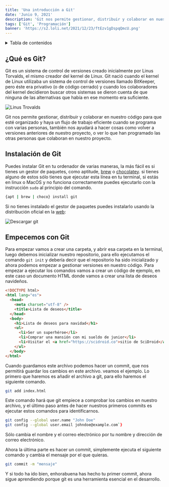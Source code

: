 ```yaml
---
title: 'Una introducción a Git'
date: 'Junio 9, 2021'
description: 'Git nos permite gestionar, distribuir y colaborar en nuestro código para que esté organizado y haya un flujo de trabajo eficiente al programar con varias personas, también nos ayudará a hacer cosas como volver a versiones anteriores de nuestro proyecto.'
tags: ['Git', 'Programación']
banner: 'https://s2.loli.net/2021/12/23/ftEzv1gDspqQmcU.png'
---
```


<details> 
  <summary>Tabla de contenidos</summary>
  
  [[toc]]
</details>

## ¿Qué es Git?

Git es un sistema de control de versiones creado inicialmente por Linus Torvalds, el mismo creador del kernel de Linux. Git nació cuando el kernel de Linux utilizaba un sistema de control de versiones llamado BitKeeper, pero éste era privativo (o de código cerrado) y cuando los colaboradores del kernel decidieron buscar otros sistemas se dieron cuenta de que ninguna de las alternativas que había en ese momento era suficiente.

![Linus Trovalds](https://dev-to-uploads.s3.amazonaws.com/uploads/articles/2kulqu1vmzdkaj6h11ua.jpg)

Git nos permite gestionar, distribuir y colaborar en nuestro código para que esté organizado y haya un flujo de trabajo eficiente cuando se programa con varias personas, también nos ayudará a hacer cosas como volver a versiones anteriores de nuestro proyecto, o ver lo que han programado las otras personas que colaboran en nuestro proyecto.

## Instalación de Git

Puedes instalar Git en tu ordenador de varias maneras, la más fácil es si tienes un gestor de paquetes, como aptitude, [brew](https://brew.sh/) o [chocolatey](https://chocolatey.org/).
si tienes alguno de estos sólo tienes que ejecutar esta línea en tu terminal, si estás en linux o MacOS y no funciona correctamente puedes ejecutarlo con la instrucción `sudo` al principio del comando.

```bash
{apt | brew | choco} install git
```

Si no tienes instalado el gestor de paquetes puedes instalarlo usando la distribución oficial en la [web](https://git-scm.com/):

![Descargar git](https://s2.loli.net/2021/12/23/mdMEAuhbl2PwWfn.png)

## Empecemos con Git

Para empezar vamos a crear una carpeta, y abrir esa carpeta en la terminal, luego debemos inicializar nuestro repositorio, para ello ejecutamos el comando `git init` y debería decir que el repositorio ha sido inicializado y ahora podemos empezar a gestionar versiones en nuestro código.
Para empezar a ejecutar los comandos vamos a crear un código de ejemplo, en este caso un documento HTML donde vamos a crear una lista de deseos navideños.

```html
<!DOCTYPE html>
<html lang="es">
  <head>
    <meta charset="utf-8" />
    <title>Lista de deseos</title>
  </head>
  <body>
    <h1>Lista de deseos para navidad</h1>
    <ul>
      <li>Ser un superhéroe</li>
      <li>Comprar una mansión con mi sueldo de junior</li>
      <li>Visitar el <a href="https://scidroid.co">sitio de SciDroid</a></li>
    </ul>
  </body>
</html>
```

Cuando guardamos este archivo podemos hacer un commit, que nos permitirá guardar los cambios en este archivo. veamos el ejemplo.
Lo primero que haremos es añadir el archivo a git, para ello haremos el siguiente comando.

```bash
git add index.html
```

Este comando hará que git empiece a comprobar los cambios en nuestro archivo, y el último paso antes de hacer nuestros primeros commits es ejecutar estos comandos para identificarnos.

```bash
git config --global user.name "John Doe"
git config --global user.email johndoe@example.com`}
```

Sólo cambia el nombre y el correo electrónico por tu nombre y dirección de correo electrónico.

Ahora la última parte es hacer un commit, simplemente ejecuta el siguiente comando y cambia el mensaje por el que quieras.

```bash
git commit -m "mensaje"
```

Y si todo ha ido bien, enhorabuena has hecho tu primer commit, ahora sigue aprendiendo porque git es una herramienta esencial en el desarrollo.
